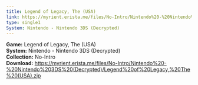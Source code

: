 ```yaml
---
title: Legend of Legacy, The (USA)
link: https://myrient.erista.me/files/No-Intro/Nintendo%20-%20Nintendo%203DS%20(Decrypted)/Legend%20of%20Legacy,%20The%20(USA).zip
type: single1
System: Nintendo - Nintendo 3DS (Decrypted)
---
```

<b>Game:</b> Legend of Legacy, The (USA)<br>
<b>System:</b> Nintendo - Nintendo 3DS (Decrypted)<br>
<b>Collection:</b> No-Intro<br>
<b>Download:</b> https://myrient.erista.me/files/No-Intro/Nintendo%20-%20Nintendo%203DS%20(Decrypted)/Legend%20of%20Legacy,%20The%20(USA).zip